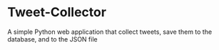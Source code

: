 # Tweet-Collector
A simple Python web application that collect tweets, save them to the database, and to the JSON file
